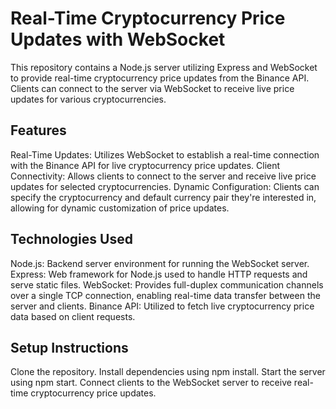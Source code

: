 
# Real-Time Cryptocurrency Price Updates with WebSocket
This repository contains a Node.js server utilizing Express and WebSocket to provide real-time cryptocurrency price updates from the Binance API. Clients can connect to the server via WebSocket to receive live price updates for various cryptocurrencies.

## Features
  Real-Time Updates: Utilizes WebSocket to establish a real-time connection with the Binance API for live cryptocurrency price updates.
  Client Connectivity: Allows clients to connect to the server and receive live price updates for selected cryptocurrencies.
  Dynamic Configuration: Clients can specify the cryptocurrency and default currency pair they're interested in, allowing for dynamic customization of price updates.
## Technologies Used
  Node.js: Backend server environment for running the WebSocket server.
  Express: Web framework for Node.js used to handle HTTP requests and serve static files.
  WebSocket: Provides full-duplex communication channels over a single TCP connection, enabling real-time data transfer between the server and clients.
  Binance API: Utilized to fetch live cryptocurrency price data based on client requests.
## Setup Instructions
  Clone the repository.
  Install dependencies using npm install.
  Start the server using npm start.
  Connect clients to the WebSocket server to receive real-time cryptocurrency price updates.
